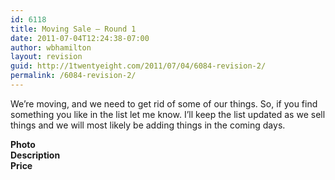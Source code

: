 ```yaml
---
id: 6118
title: Moving Sale — Round 1
date: 2011-07-04T12:24:38-07:00
author: wbhamilton
layout: revision
guid: http://1twentyeight.com/2011/07/04/6084-revision-2/
permalink: /6084-revision-2/
---
```

We&#8217;re moving, and we need to get rid of some of our things. So, if you find something you like in the list let me know. I&#8217;ll keep the list updated as we sell things and we will most likely be adding things in the coming days.

<div class="threecol-one">
  <strong>Photo</strong>
</div>

<div class="threecol-one">
  <strong>Description</strong>
</div>

<div class="threecol-one last">
  <strong>Price</strong>
</div>

<div class="clear">
</div>